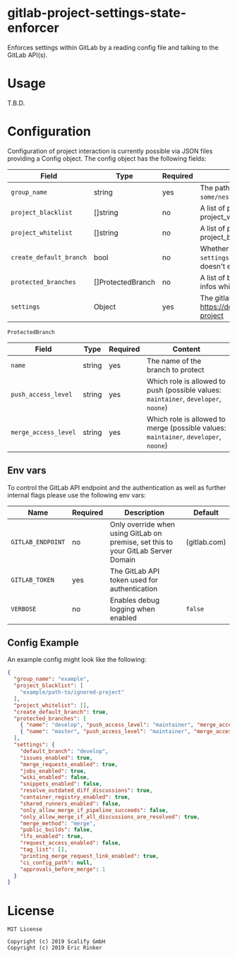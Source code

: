 # gitlab-project-settings-state-enforcer

Enforces settings within GitLab by a reading config file and talking to the
GitLab API(s).

# Usage

T.B.D.

# Configuration

Configuration of project interaction is currently possible via JSON files
providing a Config object. The config object has the following fields:


| Field                   | Type              | Required | Content                                                                                                          | Default |
|-------------------------|-------------------|----------|------------------------------------------------------------------------------------------------------------------|---------|
| `group_name`            | string            | yes      | The path of the root group (e.g. `example` or `some/nested/example`)                                             |         |
| `project_blacklist`     | []string          | no       | A list of projects to blacklist (cannot be set when project_whitelist is used)                                   | []      |
| `project_whitelist`     | []string          | no       | A list of projects to whitelist (cannot be set when project_blacklist is used)                                   | []      |
| `create_default_branch` | bool              | no       | Whether the default branch configured in `settings.default_branch` should be created if it doesn't exist already |         |
| `protected_branches`    | []ProtectedBranch | no       | A list of branches to protect, together with the infos which roles are allowed to merge or push.                 |         |
| `settings`              | Object            | yes      | The gitlab settings to change. Possible keys: https://docs.gitlab.com/ce/api/projects.html#edit-project          |         |


`ProtectedBranch` 

| Field                | Type   | Required | Content                                                                              |
|----------------------|--------|----------|--------------------------------------------------------------------------------------|
| `name`               | string | yes      | The name of the branch to protect                                                    |
| `push_access_level`  | string | yes      | Which role is allowed to push (possible values: `maintainer`, `developer`, `noone`)  |
| `merge_access_level` | string | yes      | Which role is allowed to merge (possible values: `maintainer`, `developer`, `noone`) |


## Env vars

To control the GitLab API endpoint and the authentication as well as further
internal flags please use the following env vars:

| Name              | Required | Description                                                                       | Default      |
|-------------------|----------|-----------------------------------------------------------------------------------|--------------|
| `GITLAB_ENDPOINT` | no       | Only override when using GitLab on premise, set this to your GitLab Server Domain | (gitlab.com) |
| `GITLAB_TOKEN`    | yes      | The GitLab API token used for authentication                                      |              |
| `VERBOSE`         | no       | Enables debug logging when enabled                                                | `false`      |


## Config Example

An example config might look like the following:

```json
{
  "group_name": "example",
  "project_blacklist": [
    "example/path-to/ignored-project"
  ],
  "project_whitelist": [],
  "create_default_branch": true,
  "protected_branches": [
    { "name": "develop", "push_access_level": "maintainer", "merge_access_level": "developer"},
    { "name": "master", "push_access_level": "maintainer", "merge_access_level": "developer"}
  ],
  "settings": {
    "default_branch": "develop",
    "issues_enabled": true,
    "merge_requests_enabled": true,
    "jobs_enabled": true,
    "wiki_enabled": false,
    "snippets_enabled": false,
    "resolve_outdated_diff_discussions": true,
    "container_registry_enabled": true,
    "shared_runners_enabled": false,
    "only_allow_merge_if_pipeline_succeeds": false,
    "only_allow_merge_if_all_discussions_are_resolved": true,
    "merge_method": "merge",
    "public_builds": false,
    "lfs_enabled": true,
    "request_access_enabled": false,
    "tag_list": [],
    "printing_merge_request_link_enabled": true,
    "ci_config_path": null,
    "approvals_before_merge": 1
  }
}
```

# License

    MIT License
    
    Copyright (c) 2019 Scalify GmbH
    Copyright (c) 2019 Eric Rinker
